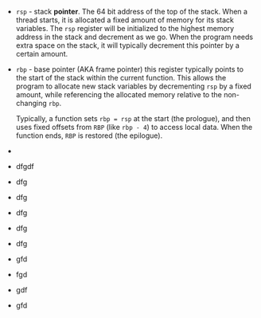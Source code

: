 - `rsp` - stack **pointer**. 
  The 64 bit address of the top of the stack.
  When a thread starts, it is allocated a fixed amount of memory for its stack variables. The `rsp` register will be initialized to the highest memory address in the stack and decrement as we go.
  When the program needs extra space on the stack, it will typically decrement this pointer by a certain amount.
- `rbp` - base pointer (AKA frame pointer)
  this register typically points to the start of the stack within the current function.
  This allows the program to allocate new stack variables by decrementing `rsp` by a fixed amount, while referencing the allocated memory relative to the non-changing `rbp`. 
  
  Typically, a function sets `rbp = rsp` at the start (the prologue), and then uses fixed offsets from `RBP` (like `rbp - 4`) to access local data. When the function ends, `RBP` is restored (the epilogue).
- 
- dfgdf
- dfg
- dfg
- dfg
- dfg
- dfg
- gfd
- fgd
- gdf
- gfd